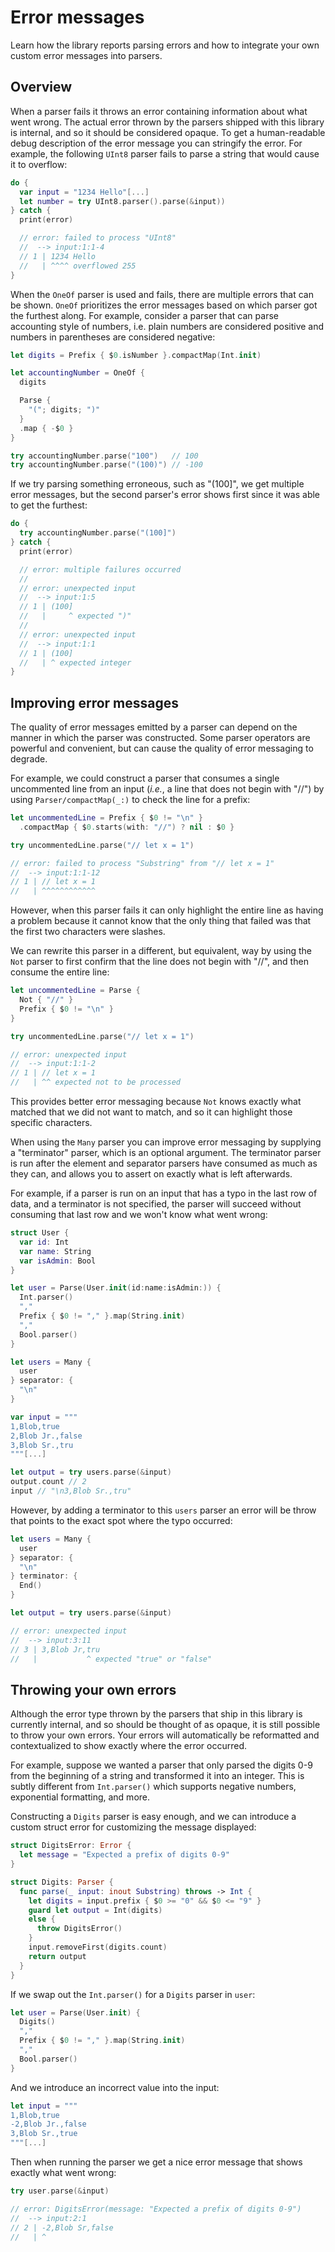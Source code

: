 # Error messages

Learn how the library reports parsing errors and how to integrate your own custom error messages
into parsers.

## Overview

When a parser fails it throws an error containing information about what went wrong. The actual
error thrown by the parsers shipped with this library is internal, and so it should be considered
opaque. To get a human-readable debug description of the error message you can stringify the error.
For  example, the following `UInt8` parser fails to parse a string that would cause it to overflow:

```swift
do {
  var input = "1234 Hello"[...]
  let number = try UInt8.parser().parse(&input))
} catch {
  print(error)

  // error: failed to process "UInt8"
  //  --> input:1:1-4
  // 1 | 1234 Hello
  //   | ^^^^ overflowed 255
}
```

When the ``OneOf`` parser is used and fails, there are multiple errors that can be shown. ``OneOf``
prioritizes the error messages based on which parser got the furthest along. For example, consider
a parser that can parse accounting style of numbers, i.e. plain numbers are considered positive
and numbers in parentheses are considered negative:

```swift
let digits = Prefix { $0.isNumber }.compactMap(Int.init)

let accountingNumber = OneOf {
  digits

  Parse {
    "("; digits; ")"
  }
  .map { -$0 }
}

try accountingNumber.parse("100")   // 100
try accountingNumber.parse("(100)") // -100
```

If we try parsing something erroneous, such as "(100]", we get multiple error messages, but the
second parser's error shows first since it was able to get the furthest:

```swift
do {
  try accountingNumber.parse("(100]")
} catch {
  print(error)

  // error: multiple failures occurred
  //
  // error: unexpected input
  //  --> input:1:5
  // 1 | (100]
  //   |     ^ expected ")"
  //
  // error: unexpected input
  //  --> input:1:1
  // 1 | (100]
  //   | ^ expected integer
}
```

## Improving error messages

The quality of error messages emitted by a parser can depend on the manner in which the parser was
constructed. Some parser operators are powerful and convenient, but can cause the quality of error
messaging to degrade.

For example, we could construct a parser that consumes a single uncommented line from an input
(_i.e._, a line that does not begin with "//") by using ``Parser/compactMap(_:)`` to check the line
for a  prefix:

```swift
let uncommentedLine = Prefix { $0 != "\n" }
  .compactMap { $0.starts(with: "//") ? nil : $0 }

try uncommentedLine.parse("// let x = 1")

// error: failed to process "Substring" from "// let x = 1"
//  --> input:1:1-12
// 1 | // let x = 1
//   | ^^^^^^^^^^^^
```

However, when this parser fails it can only highlight the entire line as having a problem because
it cannot know that the only thing that failed was that the first two characters were slashes.

We can rewrite this parser in a different, but equivalent, way by using the ``Not`` parser to first
confirm that the line does not begin with "//", and then consume the entire line:

```swift
let uncommentedLine = Parse {
  Not { "//" }
  Prefix { $0 != "\n" }
}

try uncommentedLine.parse("// let x = 1")

// error: unexpected input
//  --> input:1:1-2
// 1 | // let x = 1
//   | ^^ expected not to be processed
```

This provides better error messaging because ``Not`` knows exactly what matched that we did not want
to match, and so it can highlight those specific characters.

When using the `Many` parser you can improve error messaging by supplying a "terminator" parser,
which is an optional argument. The terminator parser is run after the element and separator
parsers have consumed as much as they can, and allows you to assert on exactly what is left
afterwards.

For example, if a parser is run on an input that has a typo in the last row of data, and a
terminator is not specified, the parser will succeed without consuming that last row and we won't
know what went wrong:

```swift
struct User {
  var id: Int
  var name: String
  var isAdmin: Bool
}

let user = Parse(User.init(id:name:isAdmin:)) {
  Int.parser()
  ","
  Prefix { $0 != "," }.map(String.init)
  ","
  Bool.parser()
}

let users = Many {
  user
} separator: {
  "\n"
}

var input = """
1,Blob,true
2,Blob Jr.,false
3,Blob Sr.,tru
"""[...]

let output = try users.parse(&input)
output.count // 2
input // "\n3,Blob Sr.,tru"
```

However, by adding a terminator to this `users` parser an error will be throw that points to the
exact spot where the typo occurred:

```swift
let users = Many {
  user
} separator: {
  "\n"
} terminator: {
  End()
}

let output = try users.parse(&input)

// error: unexpected input
//  --> input:3:11
// 3 | 3,Blob Jr,tru
//   |           ^ expected "true" or "false"
```

## Throwing your own errors

Although the error type thrown by the parsers that ship in this library is currently internal, and
so should be thought of as opaque, it is still possible to throw your own errors. Your errors will
automatically be reformatted and contextualized to show exactly where the error occurred.

For example, suppose we wanted a parser that only parsed the digits 0-9 from the beginning of a
string and transformed it into an integer. This is subtly different from `Int.parser()` which
supports negative numbers, exponential formatting, and more.

Constructing a `Digits` parser is easy enough, and we can introduce a custom struct error for
customizing the message displayed:

```swift
struct DigitsError: Error {
  let message = "Expected a prefix of digits 0-9"
}

struct Digits: Parser {
  func parse(_ input: inout Substring) throws -> Int {
    let digits = input.prefix { $0 >= "0" && $0 <= "9" }
    guard let output = Int(digits)
    else {
      throw DigitsError()
    }
    input.removeFirst(digits.count)
    return output
  }
}
```

If we swap out the `Int.parser()` for a `Digits` parser in `user`:

```swift
let user = Parse(User.init) {
  Digits()
  ","
  Prefix { $0 != "," }.map(String.init)
  ","
  Bool.parser()
}
```

And we introduce an incorrect value into the input:

```swift
let input = """
1,Blob,true
-2,Blob Jr.,false
3,Blob Sr.,true
"""[...]
```

Then when running the parser we get a nice error message that shows exactly what went wrong:

```swift
try user.parse(&input)

// error: DigitsError(message: "Expected a prefix of digits 0-9")
//  --> input:2:1
// 2 | -2,Blob Sr,false
//   | ^
```
